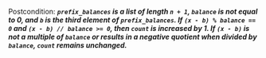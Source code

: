 Postcondition: ***`prefix_balances` is a list of length `n + 1`, `balance` is not equal to 0, and `b` is the third element of `prefix_balances`. If `(x - b) % balance == 0` and `(x - b) // balance >= 0`, then `count` is increased by 1. If `(x - b)` is not a multiple of `balance` or results in a negative quotient when divided by `balance`, `count` remains unchanged.***